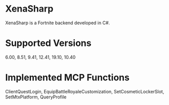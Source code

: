 # XenaSharp
XenaSharp is a Fortnite backend developed in C#.

# Supported Versions

6.00,
8.51,
9.41,
12.41,
19.10,
10.40

# Implemented MCP Functions

ClientQuestLogin,
EquipBattleRoyaleCustomization,
SetCosmeticLockerSlot,
SetMtxPlatform,
QueryProfile
